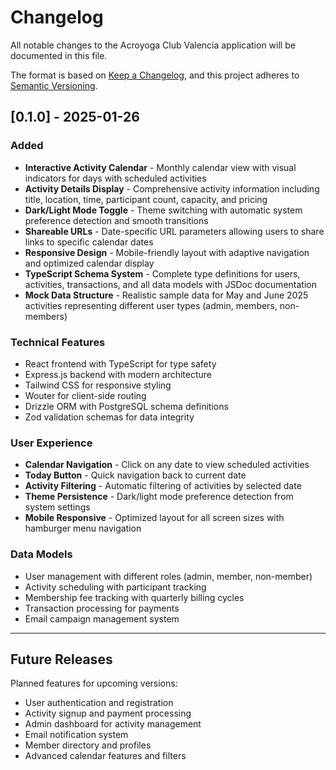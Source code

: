 # Changelog

All notable changes to the Acroyoga Club Valencia application will be documented in this file.

The format is based on [Keep a Changelog](https://keepachangelog.com/en/1.0.0/),
and this project adheres to [Semantic Versioning](https://semver.org/spec/v2.0.0.html).

## [0.1.0] - 2025-01-26

### Added
- **Interactive Activity Calendar** - Monthly calendar view with visual indicators for days with scheduled activities
- **Activity Details Display** - Comprehensive activity information including title, location, time, participant count, capacity, and pricing
- **Dark/Light Mode Toggle** - Theme switching with automatic system preference detection and smooth transitions
- **Shareable URLs** - Date-specific URL parameters allowing users to share links to specific calendar dates
- **Responsive Design** - Mobile-friendly layout with adaptive navigation and optimized calendar display
- **TypeScript Schema System** - Complete type definitions for users, activities, transactions, and all data models with JSDoc documentation
- **Mock Data Structure** - Realistic sample data for May and June 2025 activities representing different user types (admin, members, non-members)

### Technical Features
- React frontend with TypeScript for type safety
- Express.js backend with modern architecture
- Tailwind CSS for responsive styling
- Wouter for client-side routing
- Drizzle ORM with PostgreSQL schema definitions
- Zod validation schemas for data integrity

### User Experience
- **Calendar Navigation** - Click on any date to view scheduled activities
- **Today Button** - Quick navigation back to current date
- **Activity Filtering** - Automatic filtering of activities by selected date
- **Theme Persistence** - Dark/light mode preference detection from system settings
- **Mobile Responsive** - Optimized layout for all screen sizes with hamburger menu navigation

### Data Models
- User management with different roles (admin, member, non-member)
- Activity scheduling with participant tracking
- Membership fee tracking with quarterly billing cycles
- Transaction processing for payments
- Email campaign management system

---

## Future Releases

Planned features for upcoming versions:
- User authentication and registration
- Activity signup and payment processing
- Admin dashboard for activity management
- Email notification system
- Member directory and profiles
- Advanced calendar features and filters